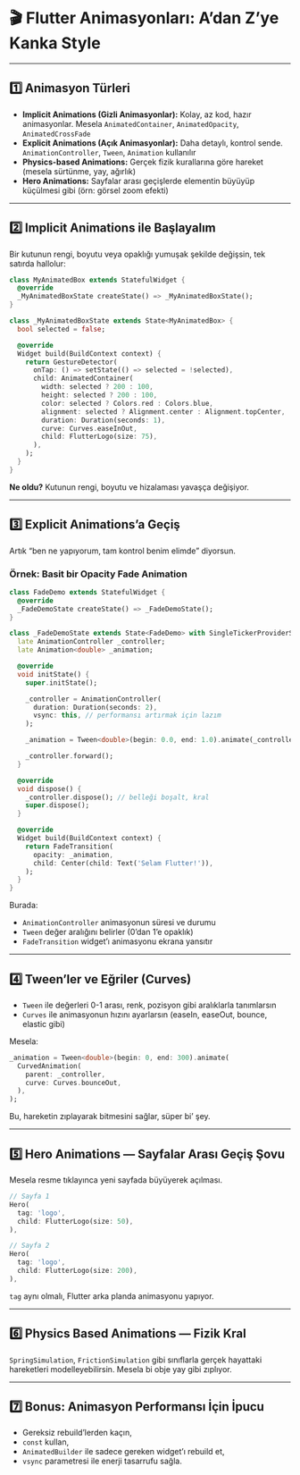 

# 🎬 Flutter Animasyonları: A’dan Z’ye Kanka Style

---

## 1️⃣ Animasyon Türleri

* **Implicit Animations (Gizli Animasyonlar):** Kolay, az kod, hazır animasyonlar. Mesela `AnimatedContainer`, `AnimatedOpacity`, `AnimatedCrossFade`
* **Explicit Animations (Açık Animasyonlar):** Daha detaylı, kontrol sende. `AnimationController`, `Tween`, `Animation` kullanılır
* **Physics-based Animations:** Gerçek fizik kurallarına göre hareket (mesela sürtünme, yay, ağırlık)
* **Hero Animations:** Sayfalar arası geçişlerde elementin büyüyüp küçülmesi gibi (örn: görsel zoom efekti)

---

## 2️⃣ Implicit Animations ile Başlayalım

Bir kutunun rengi, boyutu veya opaklığı yumuşak şekilde değişsin, tek satırda hallolur:

```dart
class MyAnimatedBox extends StatefulWidget {
  @override
  _MyAnimatedBoxState createState() => _MyAnimatedBoxState();
}

class _MyAnimatedBoxState extends State<MyAnimatedBox> {
  bool selected = false;

  @override
  Widget build(BuildContext context) {
    return GestureDetector(
      onTap: () => setState(() => selected = !selected),
      child: AnimatedContainer(
        width: selected ? 200 : 100,
        height: selected ? 200 : 100,
        color: selected ? Colors.red : Colors.blue,
        alignment: selected ? Alignment.center : Alignment.topCenter,
        duration: Duration(seconds: 1),
        curve: Curves.easeInOut,
        child: FlutterLogo(size: 75),
      ),
    );
  }
}
```

**Ne oldu?** Kutunun rengi, boyutu ve hizalaması yavaşça değişiyor.

---

## 3️⃣ Explicit Animations’a Geçiş

Artık “ben ne yapıyorum, tam kontrol benim elimde” diyorsun.

### Örnek: Basit bir Opacity Fade Animation

```dart
class FadeDemo extends StatefulWidget {
  @override
  _FadeDemoState createState() => _FadeDemoState();
}

class _FadeDemoState extends State<FadeDemo> with SingleTickerProviderStateMixin {
  late AnimationController _controller;
  late Animation<double> _animation;

  @override
  void initState() {
    super.initState();

    _controller = AnimationController(
      duration: Duration(seconds: 2),
      vsync: this, // performansı artırmak için lazım
    );

    _animation = Tween<double>(begin: 0.0, end: 1.0).animate(_controller);

    _controller.forward();
  }

  @override
  void dispose() {
    _controller.dispose(); // belleği boşalt, kral
    super.dispose();
  }

  @override
  Widget build(BuildContext context) {
    return FadeTransition(
      opacity: _animation,
      child: Center(child: Text('Selam Flutter!')),
    );
  }
}
```

Burada:

* `AnimationController` animasyonun süresi ve durumu
* `Tween` değer aralığını belirler (0’dan 1’e opaklık)
* `FadeTransition` widget’ı animasyonu ekrana yansıtır

---

## 4️⃣ Tween’ler ve Eğriler (Curves)

* `Tween` ile değerleri 0-1 arası, renk, pozisyon gibi aralıklarla tanımlarsın
* `Curves` ile animasyonun hızını ayarlarsın (easeIn, easeOut, bounce, elastic gibi)

Mesela:

```dart
_animation = Tween<double>(begin: 0, end: 300).animate(
  CurvedAnimation(
    parent: _controller,
    curve: Curves.bounceOut,
  ),
);
```

Bu, hareketin zıplayarak bitmesini sağlar, süper bi’ şey.

---

## 5️⃣ Hero Animations — Sayfalar Arası Geçiş Şovu

Mesela resme tıklayınca yeni sayfada büyüyerek açılması.

```dart
// Sayfa 1
Hero(
  tag: 'logo',
  child: FlutterLogo(size: 50),
),

// Sayfa 2
Hero(
  tag: 'logo',
  child: FlutterLogo(size: 200),
),
```

`tag` aynı olmalı, Flutter arka planda animasyonu yapıyor.

---

## 6️⃣ Physics Based Animations — Fizik Kral

`SpringSimulation`, `FrictionSimulation` gibi sınıflarla gerçek hayattaki hareketleri modelleyebilirsin. Mesela bi obje yay gibi zıplıyor.

---

## 7️⃣ Bonus: Animasyon Performansı İçin İpucu

* Gereksiz rebuild’lerden kaçın,
* `const` kullan,
* `AnimatedBuilder` ile sadece gereken widget’ı rebuild et,
* `vsync` parametresi ile enerji tasarrufu sağla.

